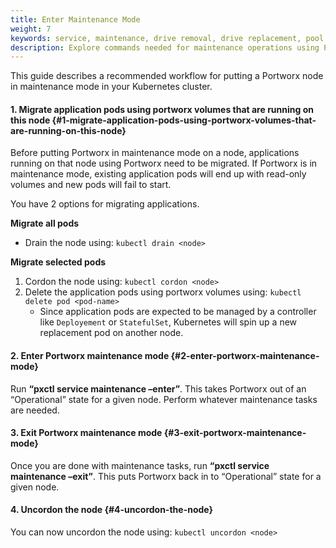 ```yaml
---
title: Enter Maintenance Mode
weight: 7
keywords: service, maintenance, drive removal, drive replacement, pool list, pool priority
description: Explore commands needed for maintenance operations using Portworx.  Try today!
---
```


This guide describes a recommended workflow for putting a Portworx node in maintenance mode in your Kubernetes cluster.

#### 1. Migrate application pods using portworx volumes that are running on this node {#1-migrate-application-pods-using-portworx-volumes-that-are-running-on-this-node}

Before putting Portworx in maintenance mode on a node, applications running on that node using Portworx need to be migrated. If Portworx is in maintenance mode, existing application pods will end up with read-only volumes and new pods will fail to start.

You have 2 options for migrating applications.

**Migrate all pods**

* Drain the node using: `kubectl drain <node>`

**Migrate selected pods**

1. Cordon the node using: `kubectl cordon <node>`
2. Delete the application pods using portworx volumes using: `kubectl delete pod <pod-name>`
   * Since application pods are expected to be managed by a controller like `Deployement` or `StatefulSet`, Kubernetes will spin up a new replacement pod on another node.

#### 2. Enter Portworx maintenance mode {#2-enter-portworx-maintenance-mode}

Run **“pxctl service maintenance –enter”**. This takes Portworx out of an “Operational” state for a given node. Perform whatever maintenance tasks are needed.

#### 3. Exit Portworx maintenance mode {#3-exit-portworx-maintenance-mode}

Once you are done with maintenance tasks, run **“pxctl service maintenance –exit”**. This puts Portworx back in to “Operational” state for a given node.

#### 4. Uncordon the node {#4-uncordon-the-node}

You can now uncordon the node using: `kubectl uncordon <node>`

